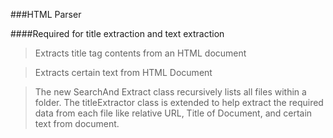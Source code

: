 ###HTML Parser

####Required for title extraction and text extraction

>Extracts title tag contents from an HTML document

>Extracts certain text from HTML Document

>The new SearchAnd Extract class recursively lists all files within a folder.
>The titleExtractor class is extended to help extract the required data from each file
>like relative URL, Title of Document, and certain text from document.

